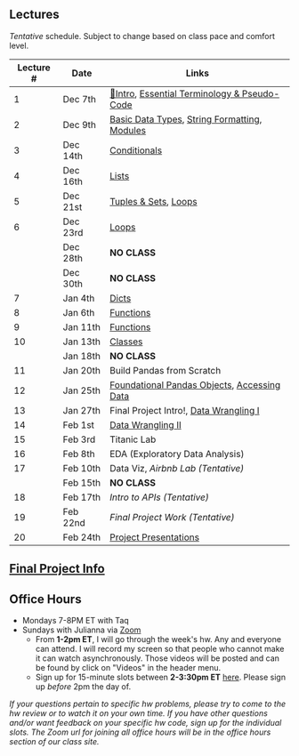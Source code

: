 ## Lectures

_Tentative_ schedule. Subject to change based on class pace and comfort level.

| Lecture # | Date | Links |
| --------- | ---- | ------------- |
| 1  | Dec 7th  | [🎉Intro](#in/intro/welcome), [Essential Terminology & Pseudo-Code](#out/topics/essential_terminology) |
| 2  | Dec 9th  |  [Basic Data Types](#out/topics/basic_data_types), [String Formatting](#out/topics/string_formatting), [Modules](#out/topics/modules) |
| 3  | Dec 14th | [Conditionals](#out/topics/conditionals)  |
| 4  | Dec 16th | [Lists](#out/topics/lists) |
| 5  | Dec 21st | [Tuples & Sets](#out/topics/tuples_sets), [Loops](#out/topics/loops) |
| 6  | Dec 23rd | [Loops](#out/topics/loops) |
|    | Dec 28th | **NO CLASS** |
|    | Dec 30th | **NO CLASS** |
| 7  | Jan 4th  | [Dicts](#out/topics/dicts) |
| 8  | Jan 6th  | [Functions](#out/topics/functions) |
| 9  | Jan 11th | [Functions](#out/topics/functions) |
| 10 | Jan 13th | [Classes](#out/topics/classes) |
|    | Jan 18th | **NO CLASS** |
| 11 | Jan 20th | Build Pandas from Scratch |
| 12 | Jan 25th | [Foundational Pandas Objects](#out/topics/foundations_pandas), [Accessing Data](#out/topics/accessing_data) |
| 13 | Jan 27th | Final Project Intro!, [Data Wrangling I](#out/topics/wrangling1) |
| 14 | Feb 1st  | [Data Wrangling II](#out/topics/wrangling2) |
| 15 | Feb 3rd  | Titanic Lab |
| 16 | Feb 8th  | EDA (Exploratory Data Analysis) |
| 17 | Feb 10th | Data Viz, *Airbnb Lab (Tentative)* |
|    | Feb 15th | **NO CLASS** |
| 18 | Feb 17th | *Intro to APIs (Tentative)* |
| 19 | Feb 22nd | *Final Project Work (Tentative)* |
| 20 | Feb 24th | [Project Presentations]() |


## [Final Project Info](#in/intro/finalproject)
 
## Office Hours

* Mondays 7-8PM ET with Taq
* Sundays with Julianna via [Zoom](https://generalassembly.zoom.us/j/91241981679?pwd=L2hTUWJ4YWZpV3dIMUd6eXN3dXhrQT09)
  * From **1-2pm ET**, I will go through the week's hw. Any and everyone can attend. I will record my screen so that people who cannot make it can watch asynchronously. Those videos will be posted and can be found by click on "Videos" in the header menu.
  * Sign up for 15-minute slots between **2-3:30pm ET** [here](https://docs.google.com/spreadsheets/d/1QCFiPUrovPPSyYPBOIEDMcTJuCWpZ5FzzazmCQm4mww/edit?usp=sharing). Please sign up *before* 2pm the day of.

*If your questions pertain to specific hw problems, please try to come to the hw review or to watch it on your own time. If you have other questions and/or want feedback on your specific hw code, sign up for the individual slots. The Zoom url for joining all office hours will be in the office hours section of our class site.*



